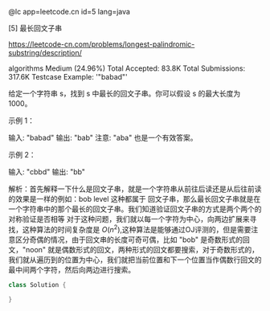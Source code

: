   @lc app=leetcode.cn id=5 lang=java
 
  [5] 最长回文子串
 
  https://leetcode-cn.com/problems/longest-palindromic-substring/description/
 
  algorithms
  Medium (24.96%)
  Total Accepted:    83.8K
  Total Submissions: 317.6K
  Testcase Example:  '"babad"'
 
  给定一个字符串 s，找到 s 中最长的回文子串。你可以假设 s 的最大长度为 1000。
  
  示例 1：
  
  输入: "babad"
  输出: "bab"
  注意: "aba" 也是一个有效答案。
  
  
  示例 2：
  
  输入: "cbbd"
  输出: "bb"


  解析：首先解释一下什么是回文子串，就是一个字符串从前往后读还是从后往前读的效果是一样的例如：bob level 这种都属于
  回文子串，那么最长回文子串就是在一个字符串中的那个最长的回文子串。我们知道验证回文子串的方式是两个两个的对称验证是否相等
  对于这种问题，我们就以每一个字符为中心，向两边扩展来寻找，这种算法的时间复杂度是 $O(n^2)$,这种算法是能够通过OJ评测的，但是需要注意区分奇偶的情况，由于回文串的长度可奇可偶，比如 "bob" 是奇数形式的回文，"noon" 就是偶数形式的回文，两种形式的回文都要搜索，对于奇数形式的，我们就从遍历到的位置为中心，我们就把当前位置和下一个位置当作偶数行回文的最中间两个字符，然后向两边进行搜索。

```java
class Solution {
    
}
```
